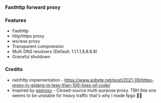 ### Fasthttp forward proxy

### Features

* Fasthttp
* http/https proxy
* ws/wss proxy
* Transparent compression
* Multi DNS resolvers (Default: 1.1.1.1,8.8.8.8)
* Graceful shutdown

### Credits

* net/http implementation - https://www.sobyte.net/post/2021-09/https-proxy-in-golang-in-less-than-100-lines-of-code/
* Inspired by [goproxy](https://github.com/snail007/goproxy) - Closed-source multi-purpose proxy. TBH this one seems to be unstable for heavy traffic that's why I made fpgo 💐💐

